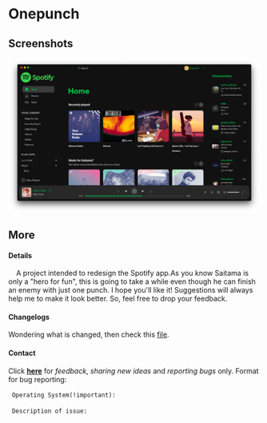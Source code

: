 # Onepunch

## Screenshots

![OnepunchHome](./OnepunchHome.png)

## More

#### Details

&nbsp;&nbsp;&nbsp;&nbsp;A project intended to redesign the Spotify app.As you know Saitama is only a "hero for fun", this is going to take a while even though he can finish an enemy with just one punch. I hope you'll like it! Suggestions will always help me to make it look better.
So, feel free to drop your feedback.

#### Changelogs

Wondering what is changed, then check this [file](./changelog.md).

#### Contact

Click **[here](https://t.me/saitama_a)** for *feedback*, *sharing new ideas* and *reporting bugs* only.
Format for bug reporting:

     Operating System(!important):

     Description of issue:
